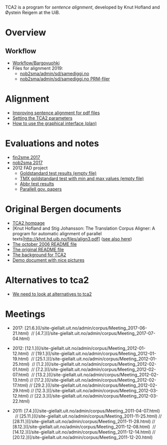 

TCA2 is a program for *sentence alignment*, developed by Knut Hofland and Øystein Reigem at the UiB.


# Overview


## Workflow


* [Workflow/Bargovuohki](Bargovuohki.html)
* Files for alignment 2019: 
  * [nob2sma/admin/sd/samediggi.no](lists/nobsma_admin_sd_samediggi_no.txt)
  * [nob2sma/admin/sd/samediggi.no PRM-filer](lists/nobsma_admin_sd_samediggi_no_prmfiler.txt)






# Alignment
* [Improving sentence alignment for pdf files](../ling/corpus_improve_alignment.html)
* [Setting the TCA2 parameters](TCA2_parameters.html)
* [How to use the graphical interface (plan)](../ling/corpus_analyze.html)


# Evaluations and notes
* [fin2sme 2017](tca2_tests/fin2smeEvaluation.html)
* [nob2sma 2017](tca2_tests/parallelliseringristen.txt)
* 2012 FAD project
  * [Goldstandard test results (empty file)](../ling/testruns.paragstesting.html)
  * [TMX goldstandard test with min and max values (empty file)](tca2_testruns.paragstesting.html)
  * [Abbr test results](../ling/tca2testing/test_abbr.html)
  * [Parallell gov. papers](../ling/corpus_norwegianwhitepapers.html)




# Original Bergen documents


* [TCA2 hompage](http://gandalf.aksis.uib.no/tca2/)
* [Knut Hofland and Stig Johansson: The Translation Corpus Aligner: A program for automatic alignment of parallel texts|http://khnt.hd.uib.no/files/align3.pdf] ([see also here](page93.pdf))
* [The october 2006 README file](TCA2_readme_061004.txt)
* [The original README file](TCA2_readme.html)
* [The background for TCA2](TCA2_om.pdf)
* [Demo document with nice pictures](TCA2_demo_20050706.pdf)


# Alternatives to tca2
* [We need to look at alternatives to tca2](other_aligners.html)


# Meetings


* 2017:   [21.6.]((/site-giellalt.uit.no/admin/corpus/Meeting_2017-06-21.html)  //
  [4.7.]((/site-giellalt.uit.no/admin/corpus/Meeting_2017-07-04.html)  


* 2012:
  [12.1.]((/site-giellalt.uit.no/admin/corpus/Meeting_2012-01-12.html)  //
  [19.1.]((/site-giellalt.uit.no/admin/corpus/Meeting_2012-01-19.html)  //
  [25.1.]((/site-giellalt.uit.no/admin/corpus/Meeting_2012-01-25.html)  //
  [1.2.]((/site-giellalt.uit.no/admin/corpus/Meeting_2012-02-01.html)   //
  [7.2.]((/site-giellalt.uit.no/admin/corpus/Meeting_2012-02-07.html)   //
  [13.2.]((/site-giellalt.uit.no/admin/corpus/Meeting_2012-02-13.html)  //
  [17.2.]((/site-giellalt.uit.no/admin/corpus/Meeting_2012-02-17.html)  //
  [29.2.]((/site-giellalt.uit.no/admin/corpus/Meeting_2012-02-29.html)  //
  [12.3.]((/site-giellalt.uit.no/admin/corpus/Meeting_2012-03-12.html)  //
  [22.3.]((/site-giellalt.uit.no/admin/corpus/Meeting_2012-03-22.html)
* 2011:
  [7.4.]((/site-giellalt.uit.no/admin/corpus/Meeting_2011-04-07.html)   //
  [25.11.]((/site-giellalt.uit.no/admin/corpus/Meeting_2011-11-25.html) //
  [28.11.]((/site-giellalt.uit.no/admin/corpus/Meeting_2011-11-28.html) //
  [8.12.]((/site-giellalt.uit.no/admin/corpus/Meeting_2011-12-08.html)  //
  [14.12.]((/site-giellalt.uit.no/admin/corpus/Meeting_2011-12-14.html) //
  [20.12.]((/site-giellalt.uit.no/admin/corpus/Meeting_2011-12-20.html)
